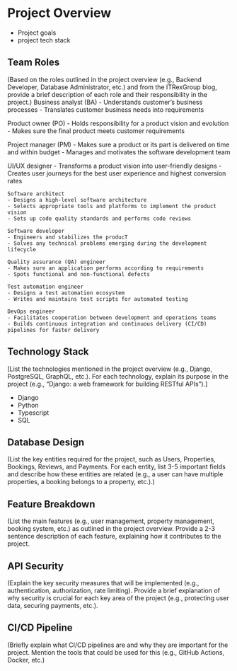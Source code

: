 # Project Overview 
- Project goals
- project tech stack

## Team Roles

(Based on the roles outlined in the project overview (e.g., Backend Developer, Database Administrator, etc.) and from the ITRexGroup blog, provide a brief description of each role and their responsibility in the project.)
Business analyst (BA)
    - Understands customer’s business processes
    - Translates customer business needs into requirements
    
Product owner (PO)
    - Holds responsibility for a product vision and evolution
    - Makes sure the final product meets customer requirements
    
Project manager (PM)
    - Makes sure a product or its part is delivered on time and within budget
    - Manages and motivates the software development team

UI/UX designer
    - Transforms a product vision into user-friendly designs
    - Creates user journeys for the best user experience and highest conversion rates

    Software architect
    - Designs a high-level software architecture
    - Selects appropriate tools and platforms to implement the product vision
    - Sets up code quality standards and performs code reviews

    Software developer
    - Engineers and stabilizes the producT
    - Solves any technical problems emerging during the development lifecycle

    Quality assurance (QA) engineer
    - Makes sure an application performs according to requirements
    - Spots functional and non-functional defects

    Test automation engineer
    - Designs a test automation ecosystem
    - Writes and maintains test scripts for automated testing

    DevOps engineer
    - Facilitates cooperation between development and operations teams
    - Builds continuous integration and continuous delivery (CI/CD) pipelines for faster delivery

## Technology Stack 

[List the technologies mentioned in the project overview (e.g., Django, PostgreSQL, GraphQL, etc.).
For each technology, explain its purpose in the project (e.g., “Django: a web framework for building RESTful APIs”).]
 - Django
 - Python
 - Typescript
 - SQL

## Database Design

(List the key entities required for the project, such as Users, Properties, Bookings, Reviews, and Payments.
For each entity, list 3-5 important fields and describe how these entities are related (e.g., a user can have multiple properties, a booking belongs to a property, etc.).)

## Feature Breakdown

(List the main features (e.g., user management, property management, booking system, etc.) as outlined in the project overview.
Provide a 2-3 sentence description of each feature, explaining how it contributes to the project.

## API Security

(Explain the key security measures that will be implemented (e.g., authentication, authorization, rate limiting).
Provide a brief explanation of why security is crucial for each key area of the project (e.g., protecting user data, securing payments, etc.).

## CI/CD Pipeline

(Briefly explain what CI/CD pipelines are and why they are important for the project.
Mention the tools that could be used for this (e.g., GitHub Actions, Docker, etc.)





